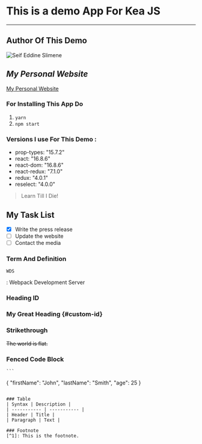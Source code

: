 # This is a demo App For Kea JS

---

## **Author Of This Demo**

![Seif Eddine Slimene](https://avatars.githubusercontent.com/u/57100260?v=4)

## *My Personal Website*

[My Personal Website](https://www.seifeddineslimene.com)

### For Installing This App Do

1. `yarn`
2. `npm start`

### Versions I use For This Demo : 
- prop-types: "15.7.2"
- react: "16.8.6"
- react-dom: "16.8.6"
- react-redux: "7.1.0"
- redux: "4.0.1"
- reselect: "4.0.0"

> Learn Till I Die!

## My Task List
- [x] Write the press release
- [ ] Update the website
- [ ] Contact the media

### Term And Definition
	WDS
: Webpack Development Server

### Heading ID
### My Great Heading {#custom-id}

### Strikethrough
~~The world is flat.~~

### Fenced Code Block
	```
{
  "firstName": "John",
  "lastName": "Smith",
  "age": 25
}
```

### Table
| Syntax | Description |
| ----------- | ----------- |
| Header | Title |
| Paragraph | Text |

### Footnote
[^1]: This is the footnote.